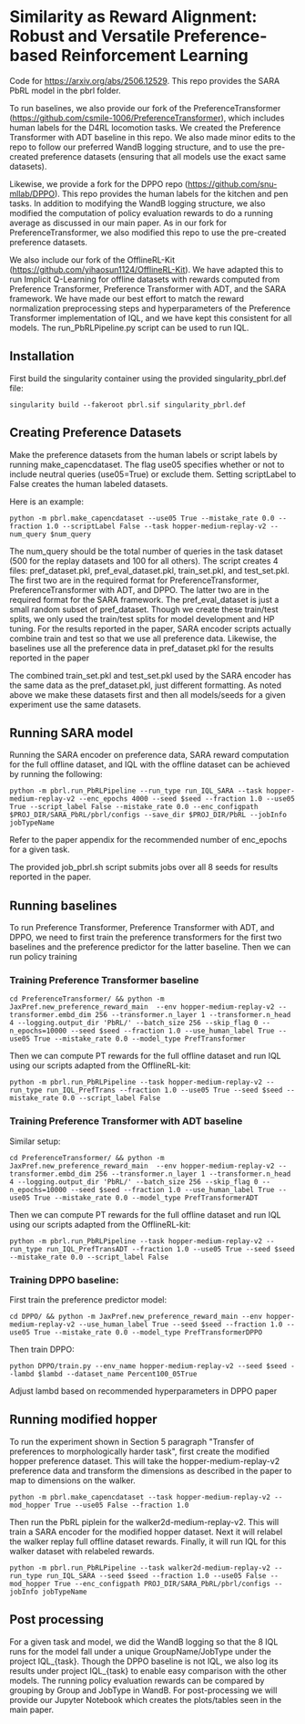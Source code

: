 # Similarity as Reward Alignment: Robust and Versatile Preference-based Reinforcement Learning

Code for https://arxiv.org/abs/2506.12529. This repo provides the SARA PbRL model in the pbrl folder. 

To run baselines, we also provide our fork of the PreferenceTransformer (https://github.com/csmile-1006/PreferenceTransformer), which includes human labels for the D4RL locomotion tasks. We created the Preference Transformer with ADT baseline in this repo. We also made minor edits to the repo to follow our preferred WandB logging structure, and to use the pre-created preference datasets (ensuring that all models use the exact same datasets).

Likewise, we provide a fork for the DPPO repo (https://github.com/snu-mllab/DPPO). This repo provides the human labels for the kitchen and pen tasks. In addition to modifying the WandB logging structure, we also modified the computation of policy evaluation rewards to do a running average as discussed in our main paper. As in our fork for PreferenceTransformer, we also modified this repo to use the pre-created preference datasets.

We also include our fork of the OfflineRL-Kit (https://github.com/yihaosun1124/OfflineRL-Kit). We have adapted this to run Implicit Q-Learning for offline datasets with rewards computed from Preference Transformer, Preference Transformer with ADT, and the SARA framework. We have made our best effort to match the reward normalization preprocessing steps and hyperparameters of the Preference Transformer implementation of IQL, and we have kept this consistent for all models. The run_PbRLPipeline.py script can be used to run IQL.

## Installation

First build the singularity container using the provided singularity_pbrl.def file:

<pre><code>singularity build --fakeroot pbrl.sif singularity_pbrl.def</code></pre>

## Creating Preference Datasets 

Make the preference datasets from the human labels or script labels by running make_capencdataset. The flag use05 specifies whether or not to include neutral queries (use05=True) or exclude them. Setting scriptLabel to False creates the human labeled datasets. 

Here is an example:

<pre><code>python -m pbrl.make_capencdataset --use05 True --mistake_rate 0.0 --fraction 1.0 --scriptLabel False --task hopper-medium-replay-v2 --num_query $num_query</code></pre>

The num_query should be the total number of queries in the task dataset (500 for the replay datasets and 100 for all others). The script creates 4 files: pref_dataset.pkl, pref_eval_dataset.pkl, train_set.pkl, and test_set.pkl. The first two are in the required format for PreferenceTransformer, PreferenceTransformer with ADT, and DPPO. The latter two are in the required format for the SARA framework. The pref_eval_dataset is just a small random subset of pref_dataset. Though we create these train/test splits, we only used the train/test splits for model development and HP tuning. For the results reported in the paper, SARA encoder scripts actually combine train and test so that we use all preference data. Likewise, the baselines use all the preference data in pref_dataset.pkl for the results reported in the paper

The combined train_set.pkl and test_set.pkl used by the SARA encoder has the same data as the pref_dataset.pkl, just different formatting.  As noted above we make these datasets first and then all models/seeds for a given experiment use the same datasets. 

## Running SARA model 

Running the SARA encoder on preference data, SARA reward computation for the full offline dataset, and IQL with the offline dataset can be achieved by running the following:

<pre><code>python -m pbrl.run_PbRLPipeline --run_type run_IQL_SARA --task hopper-medium-replay-v2 --enc_epochs 4000 --seed $seed --fraction 1.0 --use05 True --script_label False --mistake_rate 0.0 --enc_configpath $PROJ_DIR/SARA_PbRL/pbrl/configs --save_dir $PROJ_DIR/PbRL --jobInfo jobTypeName</code></pre>

Refer to the paper appendix for the recommended number of enc_epochs for a given task. 

The provided job_pbrl.sh script submits jobs over all 8 seeds for results reported in the paper. 

## Running baselines 

To run Preference Transformer, Preference Transformer with ADT, and DPPO, we need to first train the preference transformers for the first two baselines and the preference predictor for the latter baseline. Then we can run policy training

### Training Preference Transformer baseline

<pre><code>cd PreferenceTransformer/ && python -m JaxPref.new_preference_reward_main  --env hopper-medium-replay-v2 --transformer.embd_dim 256 --transformer.n_layer 1 --transformer.n_head 4 --logging.output_dir 'PbRL/' --batch_size 256 --skip_flag 0 --n_epochs=10000 --seed $seed --fraction 1.0 --use_human_label True --use05 True --mistake_rate 0.0 --model_type PrefTransformer</code></pre>

Then we can compute PT rewards for the full offline dataset and run IQL using our scripts adapted from the OfflineRL-kit:
<pre><code>python -m pbrl.run_PbRLPipeline --task hopper-medium-replay-v2 --run_type run_IQL_PrefTrans --fraction 1.0 --use05 True --seed $seed --mistake_rate 0.0 --script_label False</code></pre>

### Training Preference Transformer with ADT baseline

Similar setup:

<pre><code>cd PreferenceTransformer/ && python -m JaxPref.new_preference_reward_main  --env hopper-medium-replay-v2 --transformer.embd_dim 256 --transformer.n_layer 1 --transformer.n_head 4 --logging.output_dir 'PbRL/' --batch_size 256 --skip_flag 0 --n_epochs=10000 --seed $seed --fraction 1.0 --use_human_label True --use05 True --mistake_rate 0.0 --model_type PrefTransformerADT</code></pre>

Then we can compute PT rewards for the full offline dataset and run IQL using our scripts adapted from the OfflineRL-kit:
<pre><code>python -m pbrl.run_PbRLPipeline --task hopper-medium-replay-v2 --run_type run_IQL_PrefTransADT --fraction 1.0 --use05 True --seed $seed --mistake_rate 0.0 --script_label False</code></pre>

### Training DPPO baseline:

First train the preference predictor model:
<pre><code>cd DPPO/ && python -m JaxPref.new_preference_reward_main --env hopper-medium-replay-v2 --use_human_label True --seed $seed --fraction 1.0 --use05 True --mistake_rate 0.0 --model_type PrefTransformerDPPO</code></pre>

Then train DPPO:
<pre><code>python DPPO/train.py --env_name hopper-medium-replay-v2 --seed $seed --lambd $lambd --dataset_name Percent100_05True</code></pre>

Adjust lambd based on recommended hyperparameters in DPPO paper

## Running modified hopper  

To run the experiment shown in Section 5 paragraph "Transfer of preferences to morphologically harder task", first create the modified hopper preference dataset. This will take the hopper-medium-replay-v2 preference data and transform the dimensions as described in the paper to map to dimensions on the walker.

<pre><code>python -m pbrl.make_capencdataset --task hopper-medium-replay-v2 --mod_hopper True --use05 False --fraction 1.0</code></pre>

Then run the PbRL piplein for the walker2d-medium-replay-v2. This will train a SARA encoder for the modified hopper dataset. Next it will relabel the walker replay full offline dataset rewards. Finally, it will run IQL for this walker dataset with relabeled rewards. 

<pre><code>python -m pbrl.run_PbRLPipeline --task walker2d-medium-replay-v2 --run_type run_IQL_SARA --seed $seed --fraction 1.0 --use05 False --mod_hopper True --enc_configpath PROJ_DIR/SARA_PbRL/pbrl/configs --jobInfo jobTypeName</code></pre>



## Post processing

For a given task and model, we did the WandB logging so that the 8 IQL runs for the model fall under a unique GroupName/JobType under the project IQL_{task}. Though the DPPO baseline is not IQL, we also log its results under project IQL_{task} to enable easy comparison with the other models. The running policy evaluation rewards can be compared by grouping by Group and JobType in WandB. For post-processing we will provide our Jupyter Notebook which creates the plots/tables seen in the main paper. 

